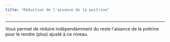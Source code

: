 ```yaml
---
title: "Réduction de l'aisance de la poitrine"
---
```


***

Vous permet de réduire indépendamment du reste l'aisance de la poitrine pour le rendre (plus) ajusté à ce niveau.
